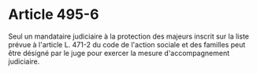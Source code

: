 # Article 495-6

Seul un mandataire judiciaire à la protection des majeurs inscrit sur la liste prévue à l'article L. 471-2 du code de l'action sociale et des familles peut être désigné par le juge pour exercer la mesure d'accompagnement judiciaire.
